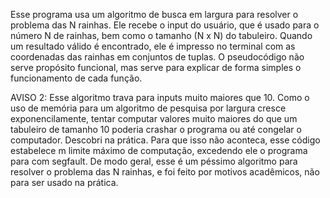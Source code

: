 Esse programa usa um algoritmo de busca em largura para resolver o problema das N rainhas. Ele recebe o input do usuário, que é usado para o número N de rainhas, bem como o tamanho (N x N) do tabuleiro. Quando um resultado válido é encontrado, ele é impresso no terminal com as coordenadas das rainhas em conjuntos de tuplas. O pseudocódigo não serve propósito funcional, mas serve para explicar de forma simples o funcionamento de cada função.

AVISO 2: Esse algoritmo trava para inputs muito maiores que 10. Como o uso de memória para um algoritmo de pesquisa por largura cresce exponencilamente, tentar computar valores muito maiores do que um tabuleiro de tamanho 10 poderia crashar o programa ou até congelar o computador. Descobri na prática. Para que isso não aconteca, esse código estabelece m limite máximo de computação, excedendo ele o programa para com segfault. De modo geral, esse é um péssimo algoritmo para resolver o problema das N rainhas, e foi feito por motivos acadêmicos, não para ser usado na prática.